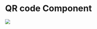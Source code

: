 # QR code Component

<img src='https://user-images.githubusercontent.com/20695270/203625013-f8dac29c-f602-4123-aa56-c63f91676899.png'>
